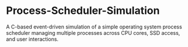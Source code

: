 # Process-Scheduler-Simulation
A C-based event-driven simulation of a simple operating system process scheduler managing multiple processes across CPU cores, SSD access, and user interactions.
